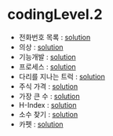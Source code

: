 # codingLevel.2
- 전화번호 목록 : [solution](https://github.com/dlrms6172/programmers_coding_test_practice/blob/master/src/programmers/coding/codingLevel2/phone_number_list.java) 
- 의상 : [solution](https://github.com/dlrms6172/programmers_coding_test_practice/blob/master/src/programmers/coding/codingLevel2/costume.java)
- 기능개발 : [solution](https://github.com/dlrms6172/programmers_coding_test_practice/blob/master/src/programmers/coding/codingLevel2/function_development.java)
- 프로세스 : [solution](https://github.com/dlrms6172/programmers_coding_test_practice/blob/master/src/programmers/coding/codingLevel2/process.java)
- 다리를 지나는 트럭 : [solution](https://github.com/dlrms6172/programmers_coding_test_practice/blob/master/src/programmers/coding/codingLevel2/truck_passing_over_the_bridge.java)
- 주식 가격 : [solution](https://github.com/dlrms6172/programmers_coding_test_practice/blob/master/src/programmers/coding/codingLevel2/stock_price.java)
- 가장 큰 수 : [solution](https://github.com/dlrms6172/programmers_coding_test_practice/blob/master/src/programmers/coding/codingLevel2/biggest_number.java)
- H-Index : [solution](https://github.com/dlrms6172/programmers_coding_test_practice/blob/master/src/programmers/coding/codingLevel2/H_Index.java)
- 소수 찾기 : [solution](https://github.com/dlrms6172/programmers_coding_test_practice/blob/master/src/programmers/coding/codingLevel2/find_prime_numbers.java)
- 카펫 : [solution](https://github.com/dlrms6172/programmers_coding_test_practice/blob/master/src/programmers/coding/codingLevel2/carpet.java)